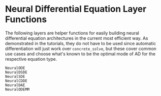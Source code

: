 # Neural Differential Equation Layer Functions

The following layers are helper functions for easily building neural differential
equation architectures in the current most efficient way. As demonstrated in the
tutorials, they do not have to be used since automatic differentiation will
just work over `concrete_solve`, but these cover common use cases and choose
what's known to be the optimal mode of AD for the respective equation type.

```@docs
NeuralODE
NeuralDSDE
NeuralSDE
NeuralCDDE
NeuralDAE
NeuralODEMM
```
